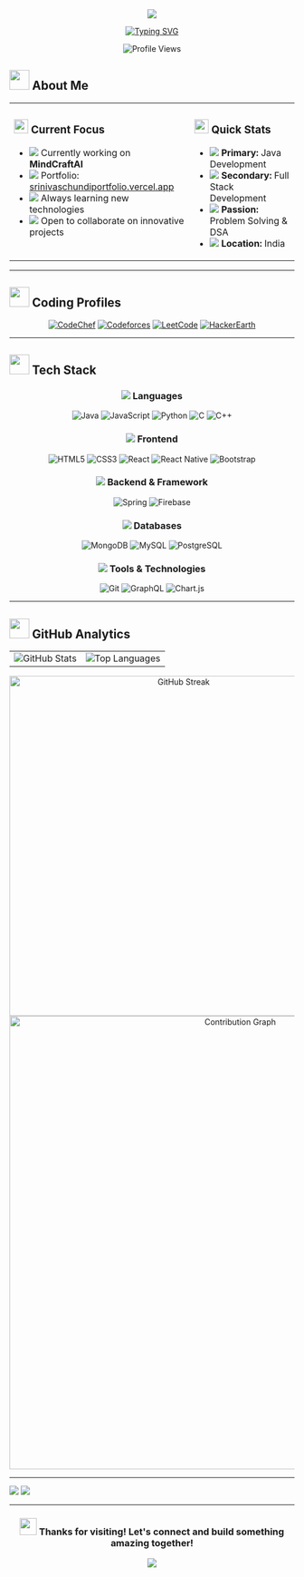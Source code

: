 <div align="center">
  <img src="https://capsule-render.vercel.app/api?type=waving&color=gradient&customColorList=6,11,20&height=200&section=header&text=Srinivas%20Chundi&fontSize=80&fontColor=fff&animation=twinkling&fontAlignY=35" />
</div>

<div align="center">
  
  [![Typing SVG](https://readme-typing-svg.demolab.com?font=Fira+Code&size=22&duration=3000&pause=1000&color=6366F1&center=true&vCenter=true&multiline=true&width=600&height=100&lines=Passionate+Java+Developer;From+India+%F0%9F%87%AE%F0%9F%87%B3;Building+Amazing+Applications)](https://git.io/typing-svg)
  
  <img src="https://komarev.com/ghpvc/?username=srinivasc16&label=Profile%20Views&color=6366f1&style=for-the-badge" alt="Profile Views" />
  
</div>

## <img src="https://media.giphy.com/media/iY8CRBdQXODJSCERIr/giphy.gif" width="35"> About Me

<table>
<tr>
<td valign="top">

### <img src="https://media.giphy.com/media/VgCDAzcKvsR6OM0uWg/giphy.gif" width="25"> Current Focus
- <img src="https://img.icons8.com/color/20/000000/artificial-intelligence.png"/> Currently working on **MindCraftAI**
- <img src="https://img.icons8.com/color/20/000000/portfolio.png"/> Portfolio: [srinivaschundiportfolio.vercel.app](https://srinivaschundiportfolio.vercel.app/)
- <img src="https://img.icons8.com/color/20/000000/learning.png"/> Always learning new technologies
- <img src="https://img.icons8.com/color/20/000000/collaboration.png"/> Open to collaborate on innovative projects

</td>
<td valign="top">

### <img src="https://media.giphy.com/media/j2pOGeGYKe2xCCKwfi/giphy.gif" width="25"> Quick Stats
- <img src="https://img.icons8.com/color/20/000000/java-coffee-cup-logo.png"/> **Primary:** Java Development
- <img src="https://img.icons8.com/color/20/000000/web.png"/> **Secondary:** Full Stack Development
- <img src="https://img.icons8.com/color/20/000000/code.png"/> **Passion:** Problem Solving & DSA
- <img src="https://img.icons8.com/color/20/000000/geography.png"/> **Location:** India

</td>
</tr>
</table>

---

## <img src="https://media.giphy.com/media/LnQjpWaON8nhr21vNW/giphy.gif" width="35"> Coding Profiles

<div align="center">

[![CodeChef](https://img.shields.io/badge/CodeChef-%23964B00.svg?style=for-the-badge&logo=codechef&logoColor=white)](https://www.codechef.com/users/srinivasc16)
[![Codeforces](https://img.shields.io/badge/Codeforces-445f9d?style=for-the-badge&logo=Codeforces&logoColor=white)](https://codeforces.com/profile/23r21a3316)
[![LeetCode](https://img.shields.io/badge/LeetCode-000000?style=for-the-badge&logo=LeetCode&logoColor=#d16c06)](https://www.leetcode.com/srinivasc13)
[![HackerEarth](https://img.shields.io/badge/HackerEarth-%232C3E50.svg?style=for-the-badge&logo=HackerEarth&logoColor=Blue)](https://www.hackerearth.com/@23r21a3316)

</div>

---

## <img src="https://media.giphy.com/media/WUlplcMpOCEmTGBtBW/giphy.gif" width="35"> Tech Stack

<div align="center">

### <img src="https://img.icons8.com/color/25/000000/code.png"/> Languages
![Java](https://img.shields.io/badge/java-%23ED8B00.svg?style=for-the-badge&logo=openjdk&logoColor=white)
![JavaScript](https://img.shields.io/badge/javascript-%23323330.svg?style=for-the-badge&logo=javascript&logoColor=%23F7DF1E)
![Python](https://img.shields.io/badge/python-3670A0?style=for-the-badge&logo=python&logoColor=ffdd54)
![C](https://img.shields.io/badge/c-%2300599C.svg?style=for-the-badge&logo=c&logoColor=white)
![C++](https://img.shields.io/badge/c++-%2300599C.svg?style=for-the-badge&logo=c%2B%2B&logoColor=white)

### <img src="https://img.icons8.com/color/25/000000/web.png"/> Frontend
![HTML5](https://img.shields.io/badge/html5-%23E34F26.svg?style=for-the-badge&logo=html5&logoColor=white)
![CSS3](https://img.shields.io/badge/css3-%231572B6.svg?style=for-the-badge&logo=css3&logoColor=white)
![React](https://img.shields.io/badge/react-%2320232a.svg?style=for-the-badge&logo=react&logoColor=%2361DAFB)
![React Native](https://img.shields.io/badge/react_native-%2320232a.svg?style=for-the-badge&logo=react&logoColor=%2361DAFB)
![Bootstrap](https://img.shields.io/badge/bootstrap-%23563D7C.svg?style=for-the-badge&logo=bootstrap&logoColor=white)

### <img src="https://img.icons8.com/color/25/000000/server.png"/> Backend & Framework
![Spring](https://img.shields.io/badge/spring-%236DB33F.svg?style=for-the-badge&logo=spring&logoColor=white)
![Firebase](https://img.shields.io/badge/firebase-%23039BE5.svg?style=for-the-badge&logo=firebase)

### <img src="https://img.icons8.com/color/25/000000/database.png"/> Databases
![MongoDB](https://img.shields.io/badge/MongoDB-%234ea94b.svg?style=for-the-badge&logo=mongodb&logoColor=white)
![MySQL](https://img.shields.io/badge/mysql-%2300f.svg?style=for-the-badge&logo=mysql&logoColor=white)
![PostgreSQL](https://img.shields.io/badge/postgresql-%23316192.svg?style=for-the-badge&logo=postgresql&logoColor=white)

### <img src="https://img.icons8.com/color/25/000000/toolbox.png"/> Tools & Technologies
![Git](https://img.shields.io/badge/git-%23F05033.svg?style=for-the-badge&logo=git&logoColor=white)
![GraphQL](https://img.shields.io/badge/-GraphQL-E10098?style=for-the-badge&logo=graphql&logoColor=white)
![Chart.js](https://img.shields.io/badge/chart.js-F5788D.svg?style=for-the-badge&logo=chart.js&logoColor=white)

</div>

---

## <img src="https://media.giphy.com/media/iY8CRBdQXODJSCERIr/giphy.gif" width="35"> GitHub Analytics

<div align="center">
  <table>
    <tr>
      <td>
        <img src="https://github-readme-stats.vercel.app/api?username=srinivasc16&show_icons=true&theme=tokyonight&hide_border=true&count_private=true" alt="GitHub Stats" />
      </td>
      <td>
        <img src="https://github-readme-stats.vercel.app/api/top-langs/?username=srinivasc16&layout=compact&theme=tokyonight&hide_border=true" alt="Top Languages" />
      </td>
    </tr>
  </table>
  
  <img src="https://github-readme-streak-stats.herokuapp.com/?user=srinivasc16&theme=tokyonight&hide_border=true" alt="GitHub Streak" width="600" />
  
  <img src="https://github-readme-activity-graph.vercel.app/graph?username=srinivasc16&theme=tokyo-night&hide_border=true&area=true" alt="Contribution Graph" width="800" />
</div>

---


<img src="https://img.shields.io/badge/Status-In%20Progress-yellow?style=for-the-badge" />
<img src="https://img.shields.io/badge/Tech-Java%20|%20Spring%20|%20AI-blue?style=for-the-badge" />

</div>

---

<div align="center">
  
  ### <img src="https://media.giphy.com/media/26tn33aiTi1jkl6H6/giphy.gif" width="30"> Thanks for visiting! Let's connect and build something amazing together!
  
  <img src="https://capsule-render.vercel.app/api?type=waving&color=gradient&customColorList=6,11,20&height=120&section=footer" />
  
</div>
